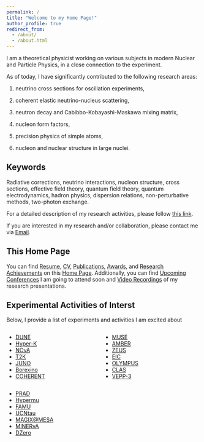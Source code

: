 ```yaml
---
permalink: /
title: "Welcome to my Home Page!"
author_profile: true
redirect_from: 
  - /about/
  - /about.html
---
```


I am a theoretical physicist working on various subjects in modern Nuclear and Particle Physics, in a close connection to the experiment. 

As of today, I have significantly contributed to the following research areas: 

1) neutrino cross sections for oscillation experiments,

2) coherent elastic neutrino-nucleus scattering,

3) neutron decay and Cabibbo-Kobayashi-Maskawa mixing matrix,
  
4) nucleon form factors,

5) precision physics of simple atoms,

6) nucleon and nuclear structure in large nuclei.


Keywords
------
Radiative corrections, neutrino interactions, nucleon structure, cross sections, effective field theory, quantum field theory, quantum electrodynamics, hadron physics, dispersion relations, non-perturbative methods, two-photon exchange.

For a detailed description of my research activities, please follow [this link](https://tomalak7.github.io/achievements).

If you are interested in my research and/or collaboration, please contact me via [Email](mailto:sashatomalak@icloud.com).


This Home Page
------

You can find [Resume](https://tomalak7.github.io/files/Tomalak_Oleksandr_resume.pdf), [CV](https://tomalak7.github.io/files/Tomalak_Oleksandr_CV_pub.pdf), [Publications](https://inspirehep.net/authors/1077543), [Awards](https://tomalak7.github.io/awards), and [Research Achievements](https://tomalak7.github.io/achievements) on this [Home Page](https://tomalak7.github.io/). Additionally, you can find [Upcoming Conferences](https://tomalak7.github.io/conferences) I am going to attend soon and [Video Recordings](https://tomalak7.github.io/records) of my research presentations.


Experimental Activities of Interst
------

Below, I provide a list of experiments and activities I am excited about
<div style="display: flex; flex-wrap: wrap; justify-content: space-between;">

<div style="flex: 1; min-width: 200px; margin-right: 20px;">

- <a href="https://www.dunescience.org">DUNE</a><br>
- <a href="https://www-sk.icrr.u-tokyo.ac.jp/en/hk/">Hyper-K</a><br>
- <a href="https://novaexperiment.fnal.gov">NOvA</a><br>
- <a href="https://t2k-experiment.org">T2K</a><br>
- <a href="http://juno.ihep.cas.cn">JUNO</a><br>
- <a href="https://borex.lngs.infn.it">Borexino</a><br>
- <a href="https://sites.duke.edu/coherent/">COHERENT</a>

</div>

<div style="flex: 1; min-width: 200px; margin-right: 20px;">

- <a href="https://www.physics.rutgers.edu/~rgilman/elasticmup/">MUSE</a><br>
- <a href="https://amber.web.cern.ch">AMBER</a><br>
- <a href="https://www-zeus.desy.de">ZEUS</a><br>
- <a href="https://www.bnl.gov/eic/">EIC</a><br>
- <a href="https://web.mit.edu/olympus/">OLYMPUS</a><br>
- <a href="https://www.jlab.org/physics/hall-b/clas">CLAS</a><br>
- <a href="https://v4.inp.nsk.su/vepp3/index.en.html">VEPP-3</a>

</div>

<div style="flex: 1; min-width: 200px;">

- <a href="https://www.jlab.org/prad/collaboration.html">PRAD</a><br>
- <a href="https://www.psi.ch/en/ltp/hypermu">Hypermu</a><br>
- <a href="https://web.infn.it/FAMU/the-project/">FAMU</a><br>
- <a href="https://ultracold.web.illinois.edu/ucntau">UCNtau</a><br>
- <a href="https://magix.uni-mainz.de/">MAGIX@MESA</a><br>
- <a href="https://minerva.fnal.gov">MINERvA</a><br>
- <a href="https://d0.fnal.gov">DZero</a>

</div>

</div>

<!---
Projects and Jobs
------
If you are highly motivated-bachelor/master/PhD student, or postdocs and seeking for opportunities to continue research, please do not hesitate to contact me via [Email](mailto:sashatomalak@icloud.com).
--->
